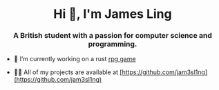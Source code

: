 <h1 align="center">Hi 👋, I'm James Ling</h1>
<h3 align="center">A British student with a passion for computer science and programming.</h3>

- 🔭 I’m currently working on a rust [rpg game](https://github.com/jam3sl1ng/rpg_game)

- 👨‍💻 All of my projects are available at [https://github.com/jam3sl1ng](https://github.com/jam3sl1ng)
